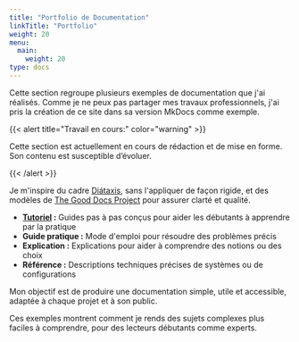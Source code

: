 ```yaml
---
title: "Portfolio de Documentation"
linkTitle: "Portfolio"
weight: 20
menu:
  main:
    weight: 20
type: docs
---
```


Cette section regroupe plusieurs exemples de documentation que j'ai réalisés. Comme je ne peux pas partager mes travaux professionnels, j'ai pris la création de ce site dans sa version MkDocs comme exemple.

{{< alert title="Travail en cours:" color="warning" >}}

Cette section est actuellement en cours de rédaction et de mise en forme. Son contenu est susceptible d’évoluer.

{{< /alert >}}

Je m'inspire du cadre [Diátaxis](https://diataxis.fr/), sans l'appliquer de façon rigide, et des modèles de [The Good Docs Project](https://thegooddocsproject.dev/) pour assurer clarté et qualité.

* **[Tutoriel](./tutorial.md) :** Guides pas à pas conçus pour aider les débutants à apprendre par la pratique
* **Guide pratique :** Mode d'emploi pour résoudre des problèmes précis
* **Explication :** Explications pour aider à comprendre des notions ou des choix
* **Référence :** Descriptions techniques précises de systèmes ou de configurations

Mon objectif est de produire une documentation simple, utile et accessible, adaptée à chaque projet et à son public.

Ces exemples montrent comment je rends des sujets complexes plus faciles à comprendre, pour des lecteurs débutants comme experts.
